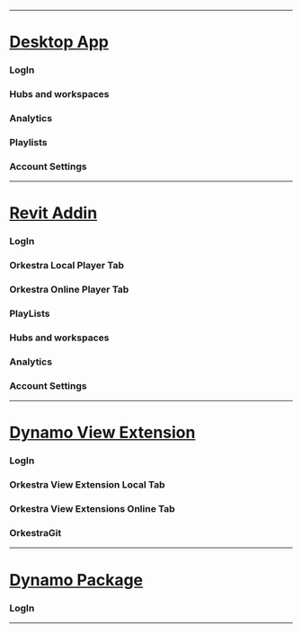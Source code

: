 
***

# [Desktop App](https://github.com/MostafaElAyoubi/Orkestra_Online/wiki/Orkestra-Desktop-App)
### LogIn
### Hubs and workspaces
### Analytics
### Playlists
### Account Settings

***

# [Revit Addin](https://github.com/MostafaElAyoubi/Orkestra_Online/wiki/Orkestra-Revit-Addin)
### LogIn
### Orkestra Local Player Tab
### Orkestra Online Player Tab
### PlayLists
### Hubs and workspaces
### Analytics
### Account Settings

***

# [Dynamo View Extension](https://github.com/MostafaElAyoubi/Orkestra_Online/wiki/Orkestra-View-Extension)
### LogIn
### Orkestra View Extension Local Tab
### Orkestra View Extensions Online Tab
### OrkestraGit

***

# [Dynamo Package](https://github.com/MostafaElAyoubi/Orkestra_Online/wiki/Orkestra-Dynamo-Package)
### LogIn

***
